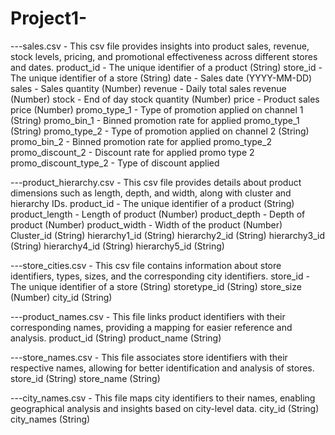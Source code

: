 # Project1-

---sales.csv - This csv file provides insights into product sales, revenue, stock levels, pricing, and promotional effectiveness across different stores and dates.
product_id - The unique identifier of a product (String)
store_id - The unique identifier of a store (String)
date - Sales date (YYYY-MM-DD)
sales - Sales quantity (Number)
revenue - Daily total sales revenue (Number)
stock - End of day stock quantity (Number)
price - Product sales price (Number)
promo_type_1 - Type of promotion applied on channel 1 (String)
promo_bin_1 - Binned promotion rate for applied promo_type_1 (String)
promo_type_2 - Type of promotion applied on channel 2 (String)
promo_bin_2 - Binned promotion rate for applied promo_type_2
promo_discount_2 - Discount rate for applied promo type 2
promo_discount_type_2 - Type of discount applied

---product_hierarchy.csv - This csv file provides details about product dimensions such as length, depth, and width, along with cluster and hierarchy IDs.
product_id - The unique identifier of a product (String)
product_length - Length of product (Number)
product_depth - Depth of product (Number)
product_width - Width of the product (Number)
Cluster_id (String)
hierarchy1_id (String)
hierarchy2_id (String)
hierarchy3_id (String)
hierarchy4_id (String)
hierarchy5_id (String)

---store_cities.csv - This csv file contains information about store identifiers, types, sizes, and the corresponding city identifiers.
store_id - The unique identifier of a store (String)
storetype_id (String)
store_size (Number)
city_id (String)


---product_names.csv - This file links product identifiers with their corresponding names, providing a mapping for easier reference and analysis.
product_id (String)
product_name (String)

---store_names.csv - This file associates store identifiers with their respective names, allowing for better identification and analysis of stores.
store_id (String)
store_name (String)

---city_names.csv - This file maps city identifiers to their names, enabling geographical analysis and insights based on city-level data.
city_id (String)
city_names (String)
